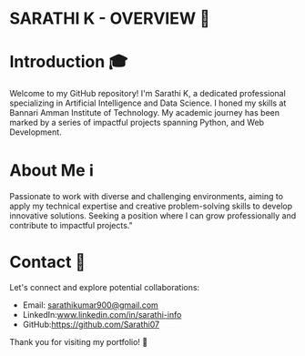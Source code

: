 
# SARATHI K - OVERVIEW 🌟
# Introduction 🎓
  Welcome to my GitHub repository! I'm Sarathi K, a dedicated professional specializing in Artificial Intelligence and Data Science. I honed my skills at Bannari Amman Institute of Technology. My academic journey has been marked by a series of impactful projects spanning  Python, and Web Development.

# About Me ℹ️
Passionate to work with diverse and challenging environments, aiming to apply my technical expertise and creative
problem-solving skills to develop innovative solutions. Seeking a position where I can grow professionally and contribute to
impactful projects."

# Contact 📩
Let's connect and explore potential collaborations:

- Email: sarathikumar900@gmail.com
- LinkedIn:www.linkedin.com/in/sarathi-info
- GitHub:https://github.com/Sarathi07

Thank you for visiting my portfolio! 🚀




